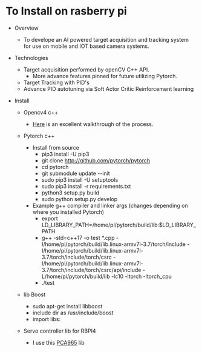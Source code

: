 # To Install on rasberry pi
* Overview
	* To develope an AI powered target acquisition and tracking system for use on mobile and IOT based camera systems.

* Technologies
	* Target acquisition performed by openCV C++ API. 
		* More advance features pinned for future utilizing Pytorch.
	* Target Tracking with PID's 
	* Advance PID autotuning via Soft Actor Critic Reinforcement learning

* Install
	* Opencv4 c++
		 * [Here](https://cv-tricks.com/installation/opencv-4-1-ubuntu18-04/) is an excellent walkthrough of the process.

	* Pytorch c++
		* Install from source
			* pip3 install -U pip3
			* git clone http://github.com/pytorch/pytorch
			* cd pytorch
			* git submodule update --init
			* sudo pip3 install -U setuptools
			* sudo pip3 install -r requirements.txt
			* python3 setup.py build
			* sudo python setup.py develop
		* Example g++ compiler and linker args (changes depending on where you installed Pytorch)
			* export LD_LIBRARY_PATH=/home/pi/pytorch/build/lib:$LD_LIBRARY_PATH 
			* g++ -std=c++17 -o test *.cpp 
				-I/home/pi/pytorch/build/lib.linux-armv7l-3.7/torch/include 
				-I/home/pi/pytorch/build/lib.linux-armv7l-3.7/torch/include/torch/csrc 
				-I/home/pi/pytorch/build/lib.linux-armv7l-3.7/torch/include/torch/csrc/api/include 
				-L/home/pi/pytorch/build/lib 
				-lc10 -ltorch -ltorch_cpu
			* ./test

	* lib Boost
		* sudo apt-get install libboost
		* include dir as /usr/include/boost
		* import libs: 

	* Servo controller lib for RBPI4
		* I use this [PCA965](https://github.com/Reinbert/pca9685) lib

